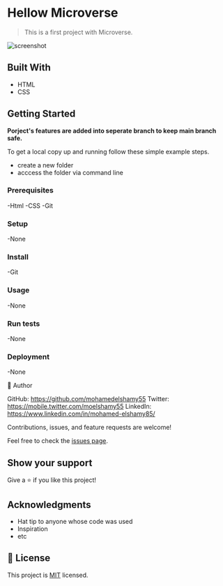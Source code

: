 # Hellow Microverse
> This is a first project with Microverse.

![screenshot](https://github.com/mohamedelshamy55/readme-template/blob/mohamedelshamy55-patch-1/site_screenshote.png)


## Built With
- HTML
- CSS

## Getting Started


**Porject's features are added into seperate branch to keep main branch safe.**


To get a local copy up and running follow these simple example steps.

- create a new folder
- acccess the folder via command line


### Prerequisites
-Html
-CSS
-Git

### Setup
-None


### Install
-Git

### Usage
-None

### Run tests
-None

### Deployment
-None

👤 Author

GitHub: https://github.com/mohamedelshamy55
Twitter: https://mobile.twitter.com/moelshamy55
LinkedIn: https://www.linkedin.com/in/mohamed-elshamy85/

Contributions, issues, and feature requests are welcome!

Feel free to check the [issues page](../../issues/).

## Show your support

Give a ⭐️ if you like this project!

## Acknowledgments

- Hat tip to anyone whose code was used
- Inspiration
- etc

## 📝 License

This project is [MIT](./MIT.md) licensed.
